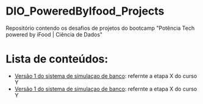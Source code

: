 # DIO_PoweredByIfood_Projects
Repositório contendo os desafios de projetos do bootcamp "Potência Tech powered by iFood | Ciência de Dados"

# Lista de conteúdos:
  - [Versão 1 do sistema de simulaçao de banco](sis_bancov1): refernte a etapa X do curso Y
  - [Versão 1 do sistema de simulaçao de banco](sis_bancov2): refernte a etapa X do curso Y
